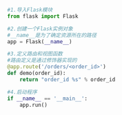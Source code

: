 
<BlogInfo title="3.给路由传参事例" author="白日梦想猿" pv=0 read_times=0 pre_cost_time=0分13秒 category="Web开发编程" tag_list="['Web开发编程']" create_time="2020.04.07 20:09:13" update_time="2020.04.08 15:47:11" />

```python
#1.导入Flask模块
from flask import Flask

#2.创建一个Flask实例对象
#__name__是为了确定资源所在的路径
app = Flask(__name__)

#3.定义路由和视图函数
#路由定义是通过修饰器实现的
@app.route('/orders/<order_id>')
def demo(order_id):
    return "order_id %s" % order_id

#4.启动程序
if __name__ == '__main__':
    app.run()

```

